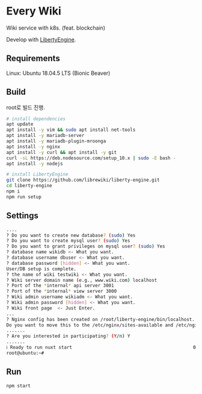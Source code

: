 # Every Wiki
Wiki service with k8s. (feat. blockchain)  
  
Develop with [LibertyEngine](https://github.com/librewiki/liberty-engine).  
  
## Requirements
Linux: Ubuntu 18.04.5 LTS (Bionic Beaver)

## Build
root로 빌드 진행.
```bash
# install dependencies
apt update
apt install -y vim && sudo apt install net-tools
apt install -y mariadb-server
apt install -y mariadb-plugin-mroonga
apt install -y nginx
apt install -y curl && apt install -y git
curl -sL https://deb.nodesource.com/setup_10.x | sudo -E bash -
apt install -y nodejs

# install LibertyEngine
git clone https://github.com/librewiki/liberty-engine.git
cd liberty-engine
npm i
npm run setup
```
  
## Settings
```bash
....
? Do you want to create new database? (sudo) Yes
? Do you want to create mysql user? (sudo) Yes
? Do you want to grant privileges on mysql user? (sudo) Yes
? database name wikidb <- What you want.
? database username dbuser <- What you want.
? database password [hidden] <- What you want.
User/DB setup is complete.
? the name of wiki testwiki <- What you want.
? Wiki server domain name (e.g., www.wiki.com) localhost
? Port of the *internal* api server 3001
? Port of the *internal* view server 3000
? Wiki admin username wikiadm <- What you want.
? Wiki admin password [hidden] <- What you want.
? Wiki front page  <- Just Enter.
...
? Nginx config has been created on /root/liberty-engine/bin/localhost.
Do you want to move this to the /etc/nginx/sites-available and /etc/nginx/sites-enabled ? (sudo) (Y/n) Y
.......
? Are you interested in participating? (Y/n) Y
.......
ℹ Ready to run nuxt start                                             00:33:46
root@ubuntu:~#
```
  
## Run
```bash
npm start
```


